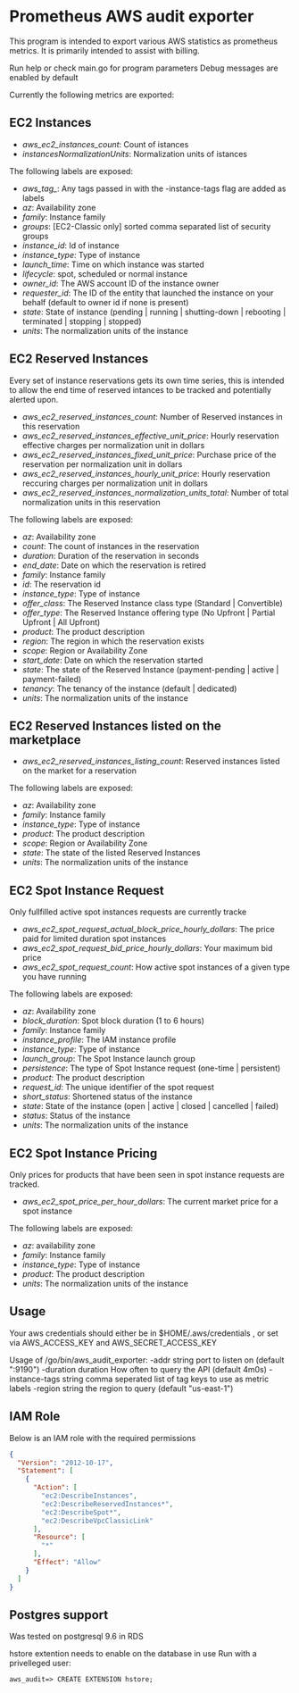 # Prometheus AWS audit exporter

This program is intended to export various AWS statistics as prometheus
metrics. It is primarily intended to assist with billing.

Run help or check main.go for program parameters
Debug messages are enabled by default

Currently the following metrics are exported:

## EC2 Instances

- *aws_ec2_instances_count*: Count of istances
- *instancesNormalizationUnits*: Normalization units of istances

The following labels are exposed:

- *aws_tag_*: Any tags passed in with the -instance-tags flag are added as labels
- *az*: Availability zone
- *family*: Instance family
- *groups*: [EC2-Classic only] sorted comma separated list of security groups
- *instance_id*: Id of instance
- *instance_type*: Type of instance
- *launch_time*: Time on which instance was started
- *lifecycle*: spot, scheduled or normal instance
- *owner_id*: The AWS account ID of the instance owner
- *requester_id*: The ID of the entity that launched the instance on your behalf (default to owner id if none is present)
- *state*: State of instance (pending | running | shutting-down | rebooting | terminated | stopping | stopped)
- *units*: The normalization units of the instance

## EC2 Reserved Instances

Every set of instance reservations gets its own time series, this is intended to allow
the end time of reserved intances to be tracked and potentially alerted upon.

- *aws_ec2_reserved_instances_count*: Number of Reserved instances in this reservation
- *aws_ec2_reserved_instances_effective_unit_price*: Hourly reservation effective charges per normalization unit in dollars
- *aws_ec2_reserved_instances_fixed_unit_price*: Purchase price of the reservation per normalization unit in dollars
- *aws_ec2_reserved_instances_hourly_unit_price*: Hourly reservation reccuring charges per normalization unit in dollars
- *aws_ec2_reserved_instances_normalization_units_total*: Number of total normalization units in this reservation

The following labels are exposed:

- *az*: Availability zone
- *count*: The count of instances in the reservation
- *duration*: Duration of the reservation in seconds
- *end_date*: Date on which the reservation is retired
- *family*: Instance family
- *id*: The reservation id
- *instance_type*: Type of instance
- *offer_class*: The Reserved Instance class type (Standard | Convertible)
- *offer_type*: The Reserved Instance offering type (No Upfront | Partial Upfront | All Upfront)
- *product*: The product description
- *region*: The region in which the reservation exists
- *scope*: Region or Availability Zone
- *start_date*: Date on which the reservation started
- *state*: The state of the Reserved Instance (payment-pending | active | payment-failed)
- *tenancy*: The tenancy of the instance (default | dedicated)
- *units*: The normalization units of the instance

## EC2 Reserved Instances listed on the marketplace

- *aws_ec2_reserved_instances_listing_count*: Reserved instances listed on the market for a reservation

The following labels are exposed:

- *az*: Availability zone
- *family*: Instance family
- *instance_type*: Type of instance
- *product*: The product description
- *scope*: Region or Availability Zone
- *state*: The state of the listed Reserved Instances
- *units*: The normalization units of the instance

## EC2 Spot Instance Request

Only fullfilled active spot instances requests are currently tracke

- *aws_ec2_spot_request_actual_block_price_hourly_dollars*: The price paid for limited duration spot instances
- *aws_ec2_spot_request_bid_price_hourly_dollars*: Your maximum bid price
- *aws_ec2_spot_request_count*: How active spot instances of a given type you have running

The following labels are exposed:

- *az*: Availability zone
- *block_duration*: Spot block duration (1 to 6 hours)
- *family*: Instance family
- *instance_profile*: The IAM instance profile
- *instance_type*: Type of instance
- *launch_group*: The Spot Instance launch group
- *persistence*: The type of Spot Instance request (one-time | persistent)
- *product*: The product description
- *request_id*: The unique identifier of the spot request
- *short_status*: Shortened status of the instance
- *state*: State of the instance (open | active | closed | cancelled | failed)
- *status*: Status of the instance
- *units*: The normalization units of the instance

## EC2 Spot Instance Pricing

Only prices for products that have been seen in spot instance requests are tracked.

- *aws_ec2_spot_price_per_hour_dollars*: The current market price for a spot instance

The following labels are exposed:

- *az*: availability zone
- *family*: Instance family
- *instance_type*: Type of instance
- *product*: The product description
- *units*: The normalization units of the instance

## Usage

  Your aws credentials should either be in $HOME/.aws/credentials , or set via AWS\_ACCESS\_KEY and AWS\_SECRET\_ACCESS\_KEY

  Usage of /go/bin/aws_audit_exporter:
  -addr string
        port to listen on (default ":9190")
  -duration duration
        How often to query the API (default 4m0s)
  -instance-tags string
        comma seperated list of tag keys to use as metric labels
  -region string
        the region to query (default "us-east-1")

## IAM Role

Below is an IAM role with the required permissions

```json
{
  "Version": "2012-10-17",
  "Statement": [
    {
      "Action": [
        "ec2:DescribeInstances",
        "ec2:DescribeReservedInstances*",
        "ec2:DescribeSpot*",
        "ec2:DescribeVpcClassicLink"
      ],
      "Resource": [
        "*"
      ],
      "Effect": "Allow"
    }
  ]
}
```

## Postgres support

Was tested on postgresql 9.6 in RDS

hstore extention needs to enable on the database in use
Run with a privelleged user:

```shell
aws_audit=> CREATE EXTENSION hstore;
```
